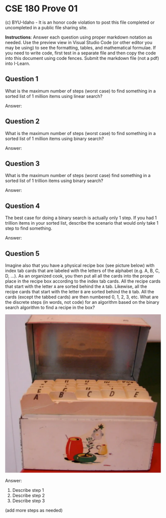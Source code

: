# CSE 180 Prove 01

(c) BYU-Idaho - It is an honor code violation to post this
file completed or uncompleted in a public file sharing site.

**Instructions**: Answer each question using proper markdown notation as needed.  Use the preview view in Visual Studio Code (or other editor you may be using) to see the formatting, tables, and mathematical formulae.  If you need to write code, first test in a separate file and then copy the code into this document using code fences.  Submit the markdown file (not a pdf) into I-Learn.


## Question 1

What is the maximum number of steps (worst case) to find something in a sorted list of 1 million items using linear search?

Answer: 

## Question 2

What is the maximum number of steps (worst case) to find something in a sorted list of 1 million items using binary search?

Answer: 

## Question 3

What is the maximum number of steps (worst case) find something in a sorted list of 1 trillion items using binary search?

Answer: 

## Question 4

The best case for doing a binary search is actually only 1 step.  If you had 1 trillion items in your sorted list, describe the scenario that would only take 1 step to find something.

Answer:

## Question 5

Imagine also that you have a physical recipe box (see picture below) with index tab cards that are labeled with the letters of the alphabet (e.g. A, B, C, D, ...).  As an organized cook, you then put all all the cards into the proper place in the recipe box according to the index tab cards.  All the recipe cards that start with the letter `A` are sorted behind the `A` tab.  Likewise, all the recipe cards that start with the letter `B` are sorted behind the `B` tab.  All the cards (except the tabbed cards) are then numbered 0, 1, 2, 3, etc.  What are the discrete steps (in words, not code) for an algorithm based on the binary search algorithm to find a recipe in the box?

![Recipe box with alphabetical index tab cards](recipe_box.png)

Answer: 
1. Describe step 1
2. Describe step 2
3. Describe step 3

(add more steps as needed)
